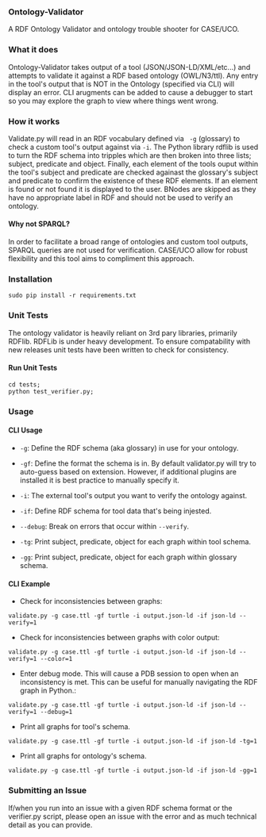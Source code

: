 ### Ontology-Validator
A RDF Ontology Validator and ontology trouble shooter for CASE/UCO.

### What it does
Ontology-Validator takes output of a tool (JSON/JSON-LD/XML/etc...)
and attempts to validate it against a RDF based ontology (OWL/N3/ttl).
Any entry in the tool's output that is NOT in the Ontology (specified via CLI)
will display an error. CLI arugments can be added to cause a debugger to start
so you may explore the graph to view where things went wrong.


### How it works
Validate.py will read in an RDF vocabulary defined via ``` -g``` (glossary) to
check a custom tool's output against via ```-i```. The Python library rdflib 
is used to turn the RDF schema into tripples which are then broken into three lists; 
subject, predicate and object. Finally, each element of the tools ouput within
the tool's subject and predicate are checked againast the glossary's subject 
and predicate to confirm the existence of these RDF elements. If an element is 
found or not found it is displayed to the user. BNodes are skipped  as they
have no appropriate label in RDF and should not be used to verify an ontology.


#### Why not SPARQL?
In order to facilitate a broad range of ontologies and custom tool outputs,
SPARQL queries are not used for verification. CASE/UCO allow for robust
flexibility and this tool  aims to compliment this approach.


### Installation
```
sudo pip install -r requirements.txt 
```

### Unit Tests
The ontology validator
is heavily reliant on 3rd pary libraries, primarily RDFlib.
RDFLib is under heavy development. To ensure compatability with new releases
unit tests have been written to check for consistency.

#### Run Unit Tests
```
cd tests;
python test_verifier.py;
```

### Usage

#### CLI Usage
* ``` -g ```: Define the RDF schema (aka glossary) in use for your ontology.
* ``` -gf ```: Define the format the schema is in. By default validator.py
will try to auto-guess based on extension. However, if additional plugins are
installed it is best practice to manually specify it.

* ``` -i ```: The external tool's output you want to verify the ontology 
against.

* ```-if```: Define RDF schema for tool data that's being injested.
* ```--debug```: Break on errors that occur within ```--verify```.
* ```-tg```: Print subject, predicate, object for each graph within tool schema.
* ```-gg```: Print subject, predicate, object for each graph within glossary schema.


#### CLI Example


* Check for inconsistencies between graphs:

```
validate.py -g case.ttl -gf turtle -i output.json-ld -if json-ld --verify=1
```

* Check for inconsistencies between graphs with color output:
```
validate.py -g case.ttl -gf turtle -i output.json-ld -if json-ld --verify=1 --color=1
```

* Enter debug mode. This will cause a PDB session to open when an inconsistency is met. This can be useful for manually navigating the RDF graph in Python.:
```
validate.py -g case.ttl -gf turtle -i output.json-ld -if json-ld --verify=1 --debug=1

```

* Print all graphs for tool's schema.

```
validate.py -g case.ttl -gf turtle -i output.json-ld -if json-ld -tg=1
```

* Print all graphs for ontology's schema.

```
validate.py -g case.ttl -gf turtle -i output.json-ld -if json-ld -gg=1
```

### Submitting an Issue
If/when you run into an issue with a given RDF schema format or the verifier.py script, please open an issue with the error
and as much technical detail as you can provide.
